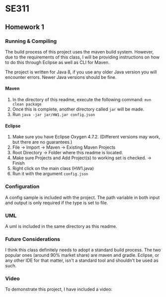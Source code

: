 # SE311
## Homework 1

### Running & Compiling

The build process of this project uses the maven build system. However, due to the requirements of this class, I will be providing instructions on how to do this through Eclipse as well as CLI for Maven.

The project is written for Java 8, if you use any older Java version you will encounter errors. Newer Java versions should be fine.

#### Maven

1. In the directory of this readme, execute the following command: `mvn clean package`
2. Once this is complete, another directory called `jar` will be made.
3. Run `java -jar jar/HW1.jar config.json`

#### Eclipse

1. Make sure you have Eclipse Oxygen 4.7.2. (Different versions may work, but there are no guarantees.)
2. File -> Import -> Maven -> Existing Maven Projects
3. Root Directory -> Folder where this readme is located.
4. Make sure Projects and Add Project(s) to working set is checked. -> Finish
6. Right click on the main class (HW1.java)
7. Run it with the argument `config.json`

### Configuration

A config sample is included with the project. The path variable in both input and output is only required if the type is set to file.

### UML

A uml is included in the same directory as this readme.


### Future Considerations

I think this class definitely needs to adopt a standard build process. The two popular ones (around 90% market share) are maven and gradle. Eclipse, or any other IDE for that matter, isn't a standard tool and shouldn't be used as such.

### Video

To demonstrate this project, I have included a video:
